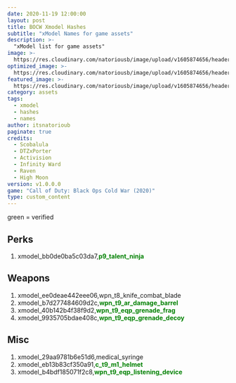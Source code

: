 ```yaml
---
date: 2020-11-19 12:00:00
layout: post
title: BOCW Xmodel Hashes
subtitle: "xModel Names for game assets"
description: >-
  "xModel list for game assets"
image: >-
  https://res.cloudinary.com/natoriousb/image/upload/v1605874656/headers/Campaign_Screenshot_02_eqbsxp.jpg
optimized_image: >- 
  https://res.cloudinary.com/natoriousb/image/upload/v1605874656/headers/Campaign_Screenshot_02_eqbsxp.jpg
featured_image: >-
  https://res.cloudinary.com/natoriousb/image/upload/v1605874656/headers/Campaign_Screenshot_02_eqbsxp.jpg
category: assets
tags:
  - xmodel
  - hashes
  - names
author: itsnatorioub
paginate: true
credits:
  - Scobalula
  - DTZxPorter
  - Activision
  - Infinity Ward
  - Raven
  - High Moon
version: v1.0.0.0
game: "Call of Duty: Black Ops Cold War (2020)"
type: custom_content
---
```


green = verified
<div><h2>Perks</h2></div>

1. xmodel_bb0de0ba5c03da7,<span style="color:green">**p9_talent_ninja**</span>

<div><h2>Weapons</h2></div>

1. xmodel_ee0deae442eee06,wpn_t8_knife_combat_blade
1. xmodel_b7d277484609d2c,<span style="color:green">**wpn_t9_ar_damage_barrel**</span>
1. xmodel_40b142b4f38f9d2,<span style="color:green">**wpn_t9_eqp_grenade_frag**</span>
1. xmodel_9935705bdae408c,<span style="color:green">**wpn_t9_eqp_grenade_decoy**</span>

<div><h2>Misc</h2></div>

1. xmodel_29aa9781b6e51d6,medical_syringe 
1. xmodel_eb13b83cf350a91,<span style="color:green">**c_t9_m1_helmet**</span>
1. xmodel_b4bdf185071f2c8,<span style="color:green">**wpn_t9_eqp_listening_device**</span>